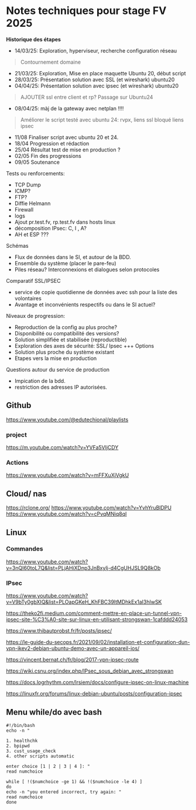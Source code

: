 # Notes techniques pour stage FV 2025

**Historique des étapes**

- 14/03/25: Exploration, hyperviseur, recherche configuration réseau
> Contournement domaine
- 21/03/25: Exploration, Mise en place maquette Ubuntu 20, début script
- 28/03/25: Présentation solution avec SSL (et wireshark) ubuntu20
- 04/04/25: Présentation solution avec ipsec (et wireshark) ubuntu20
> AJOUTER ssl entre client et rp?
Passage sur Ubuntu24
- 08/04/25: màj de la gateway avec netplan !!!!
> Améliorer le script
> testé avec ubuntu 24: rvpx, liens ssl
> bloqué liens ipsec
- 11/08 Finaliser script avec ubuntu 20 et 24.
- 18/04 Progression et rédaction
- 25/04 Résultat test de mise en production ?
- 02/05 Fin des progressions
- 09/05 Soutenance

Tests ou renforcements:
- TCP Dump
- ICMP?
- FTP?
- Diffie Helmann
- Firewall
- logs
- Ajout pr.test.fv, rp.test.fv dans hosts linux
- décomposition IPsec: C, I , A?
- AH et ESP ???

Schémas
- Flux de données dans le SI, et autour de la BDD.
- Ensemble du système (placer le pare-feu)
- Piles réseau? Interconnexions et dialogues selon protocoles

Comparatif SSL/IPSEC
- service de copie quotidienne de données avec ssh pour la liste des volontaires
- Avantage et inconvénients respectifs ou dans le SI actuel?

Niveaux de progression:
- Reproduction de la config au plus proche?
- Disponibilité ou compatibilité des versions?
- Solution simplifiée et stabilisée (reproductible)
- Exploration des axes de sécurité: SSL/ Ipsec +++ Options
- Solution plus proche du système existant
- Etapes vers la mise en production

Questions autour du service de production
- Impication de la bdd.
- restriction des adresses IP autorisées.

## Github
https://www.youtube.com/@edutechional/playlists

### project
https://m.youtube.com/watch?v=YVFa5VljCDY

### Actions
https://www.youtube.com/watch?v=mFFXuXjVgkU

## Cloud/ nas
https://rclone.org/
https://www.youtube.com/watch?v=YvhYruBlDPU
https://www.youtube.com/watch?v=cPvqMNiq8qI

## Linux
### Commandes
https://www.youtube.com/watch?v=3nQI60toL7Q&list=PLjAHiXDnp3JnBxylj-d4CgUHJSL9Q8kOb

### IPsec
https://www.youtube.com/watch?v=V9bTy0gbXIQ&list=PLOapGKeH_KhFBC39ltMDhkEx1aI3hlwSK

https://theko2fi.medium.com/comment-mettre-en-place-un-tunnel-vpn-ipsec-site-%C3%A0-site-sur-linux-en-utilisant-strongswan-1cafddd24053

https://www.thibautprobst.fr/fr/posts/ipsec/

https://le-guide-du-secops.fr/2021/09/02/installation-et-configuration-dun-vpn-ikev2-debian-ubuntu-demo-avec-un-appareil-ios/

https://vincent.bernat.ch/fr/blog/2017-vpn-ipsec-route

https://wiki.csnu.org/index.php/IPsec_sous_debian_avec_strongswan

https://docs.logrhythm.com/lrsiem/docs/configure-ipsec-on-linux-machine

https://linuxfr.org/forums/linux-debian-ubuntu/posts/configuration-ipsec


## Menu while/do avec bash

````
#!/bin/bash
echo -n "

1. healthchk
2. bpipwd
3. cust_usage_check
4. other scripts automatic

enter choice [1 | 2 | 3 | 4 ]: "
read numchoice

while [ !($numchoice -ge 1) && !($numchoice -le 4) ]
do
echo -n "you entered incorrect, try again: "
read numchoice
done
````
